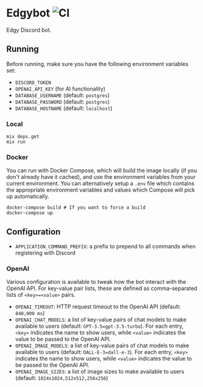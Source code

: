 # Edgybot ![CI](https://github.com/jswny/edgybot/workflows/CI/badge.svg)

Edgy Discord bot.

## Running

Before running, make sure you have the following environment variables set:

- `DISCORD_TOKEN`
- `OPENAI_API_KEY` (for AI functionality)
- `DATABASE_USERNAME` (default: `postgres`)
- `DATABASE_PASSWORD` (default: `postgres`)
- `DATABASE_HOSTNAME` (default: `localhost`)

### Local

```shell
mix deps.get
mix run
```

### Docker

You can run with Docker Compose, which will build the image locally (if you don't already have it cached), and use the environment variables from your current environment. You can alternatively setup a `.env` file which contains the appropriate environment variables and values which Compose will pick up automatically.

```shell
docker-compose build # If you want to force a build
docker-compose up
```

## Configuration

- `APPLICATION_COMMAND_PREFIX`: a prefix to prepend to all commands when registering with Discord

### OpenAI

Various configuration is available to tweak how the bot interact with the OpenAI API. For key-value pair lists, these are defined as comma-separated lists of `<key>=<value>` pairs.

- `OPENAI_TIMEOUT`: HTTP request timeout to the OpenAI API (default: `840,000 ms`)
- `OPENAI_CHAT_MODELS`: a list of key-value pairs of chat models to make available to users (default: `GPT-3.5=gpt-3.5-turbo`). For each entry, `<key>` indicates the name to show users, while `<value>` indicates the value to be passed to the OpenAI API.
- `OPENAI_IMAGE_MODELS`: a list of key-value pairs of chat models to make available to users (default: `DALL-E-3=dall-e-3`). For each entry, `<key>` indicates the name to show users, while `<value>` indicates the value to be passed to the OpenAI API.
- `OPENAI_IMAGE_SIZES`: a list of image sizes to make available to users (default: `1024x1024,512x512,256x256`)
